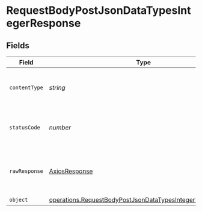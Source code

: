 # RequestBodyPostJsonDataTypesIntegerResponse


## Fields

| Field                                                                                                                                    | Type                                                                                                                                     | Required                                                                                                                                 | Description                                                                                                                              |
| ---------------------------------------------------------------------------------------------------------------------------------------- | ---------------------------------------------------------------------------------------------------------------------------------------- | ---------------------------------------------------------------------------------------------------------------------------------------- | ---------------------------------------------------------------------------------------------------------------------------------------- |
| `contentType`                                                                                                                            | *string*                                                                                                                                 | :heavy_check_mark:                                                                                                                       | HTTP response content type for this operation                                                                                            |
| `statusCode`                                                                                                                             | *number*                                                                                                                                 | :heavy_check_mark:                                                                                                                       | HTTP response status code for this operation                                                                                             |
| `rawResponse`                                                                                                                            | [AxiosResponse](https://axios-http.com/docs/res_schema)                                                                                  | :heavy_minus_sign:                                                                                                                       | Raw HTTP response; suitable for custom response parsing                                                                                  |
| `object`                                                                                                                                 | [operations.RequestBodyPostJsonDataTypesIntegerResponseBody](../../models/operations/requestbodypostjsondatatypesintegerresponsebody.md) | :heavy_minus_sign:                                                                                                                       | OK                                                                                                                                       |
